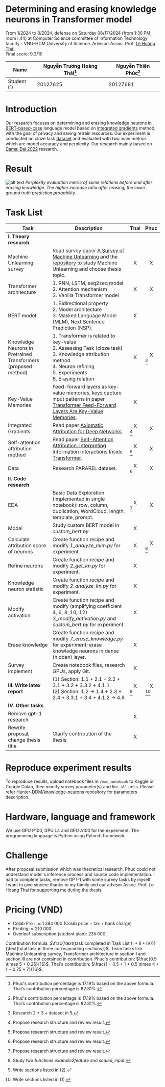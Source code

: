 # Determining and erasing knowledge neurons in Transformer model

From 1/2024 to 8/2024, defense on Saturday 08/17/2024 (from 1:30 PM, room I.44) at Computer Science committee of Information Technology faculty - VNU-HCM University of Science. Advisor: Assoc. Prof. [Lê Hoàng Thái](https://www.fit.hcmus.edu.vn/~lhthai/). \
Final score: 9.3/10

| Name   | Nguyễn Trương Hoàng Thái[^1]  | Nguyễn Thiên Phúc[^1]  |
|---|---|---|
| Student ID  | 20127625  | 20127681  |

# Introduction
Our research focuses on determining and erasing knowledge neurons in [BERT-based-case](https://doi.org/10.48550/arXiv.1810.04805) language model based on [integrated gradients](https://proceedings.mlr.press/v70/sundararajan17a.html) method, with the goal of privacy and saving retrain resources. Our experiment is conducted on cloze task [dataset](https://github.com/Thaifitus/determining_and_erasing_kns_in_transformer_thesis/blob/main/data/PARAREL/data_all_allbags.json) and evaluated with two main metrics which are model accuracy and perplexity. Our research mainly based on [Damai Dai 2022](https://doi.org/10.18653/v1/2022.acl-long.581) research.

# Result
![alt text](./img/erase_result.jpg "Perplexity evaluation metric of some relations before and after erasing knowledge. The higher increase ratio
after erasing, the lower ground truth prediction probability.")
*Perplexity evaluation metric of some relations before and after erasing knowledge. The higher increase ratio
after erasing, the lower ground truth prediction probability.*

# Task List
| Task  | Description  | Thai  | Phuc  |
|---|---|---|---|
| **I. Theory research**  |   | |   |
| Machine Unlearning survey  | Read survey paper [A Survey of Machine Unlearning](https://doi.org/10.48550/arXiv.2209.02299) and the [repository](https://github.com/tamlhp/awesome-machine-unlearning.git) to study Machine Unlearning and choose thesis topic. | <center>X</center>  | <center>X</center>  |
| Transformer architecture   | 1. RNN, LSTM, seq2seq model <br> 2. Attention mechanism <br> 3. Vanilla Transformer model | <center>X</center>  | <center>X</center>  |
| BERT model  | 1. Bidirectional property <br> 2. Model architecture <br> 3. Masked Language Model (MLM), Next Sentence Prediction (NSP).   | <center>X</center>  |   |
| Knowledge Neurons in Pretrained Transformers (proposed method)  | 1. Transformer is related to key-value <br> 2. Assessing Task (cloze task) <br> 3. Knowledge attribution method <br> 4. Neuron refining <br> 5. Experiments <br> 6. Erasing relation | <center>X</center>  | <center>X</center>[^2]  |
| Key-Value Memories  | Feed-forward layers as key-value memories, keys capture input patterns in paper [Transformer Feed-Forward Layers Are Key-Value Memories](https://doi.org/10.48550/arXiv.2012.14913).  | <center>X</center>  |   |
| Integrated Gradients  | Read paper [Axiomatic Attribution for Deep Networks](https://proceedings.mlr.press/v70/sundararajan17a.html).  | <center>X</center>[^3]  | <center>X</center>  |
| 	Self-attention attribution method | Read paper [Self-Attention Attribution: Interpreting Information Interactions Inside Transformer](https://ojs.aaai.org/index.php/AAAI/article/view/17533).  | <center>X</center>[^3]  | <center>X</center>  |
| Data  | Research PARAREL dataset.  | <center>X</center>[^3]  | <center>X</center>   |
| **II. Code research**  |   |   |   |
| EDA  | Basic Data Exploration (implemented in single notebook): row, column, duplication, WordCloud, length, template, prompt.  | <center>X</center>[^3]  | <center>X</center>  |
| Model  | Study custom BERT model in *custom_bert.py*.  | <center>X</center>  |   |
| Calculate attribution score of neurons  | Create function recipe and modify *1_analyze_mlm.py* for experiment.  | <center>X</center>  | <center>X</center>[^4]  |
| Refine neurons  | Create function recipe and modify *2_get_kn.py* for experiment.  | <center>X</center>  |   |
| Knowledge neuron statistic  | Create function recipe and modify *2_analyze_kn.py* for experiment.  | <center>X</center>  |   |
| Modify activation  | Create function recipe and modify (amplifying coefficient 4, 6, 8, 10, 12) *3_modify_activation.py* and *custom_bert.py* for experiment.  | <center>X</center>  |   |
| Erase knowledge  | Create function recipe and modify *7_erase_knowledge.py* for experiment; erase knowledge neurons in dense (hidden) layer.  | <center>X</center>  |   |
| Survey implement  | Create notebook files, research GPUs, apply Git.   | <center>X</center>  |   |
| **III. Write latex report**  | (1) Section: 1.1 + 2.1 + 2.2 + 3.1 + 3.2 + 3.3.2 + 4.1.1 <br> (2) Section: 1.2 &rarr; 1.4 + 2.3 + 2.4 + 3.3.1 + 3.4 + 4.1.2 &rarr; 4.6  | <center>X</center>[^5]  | <center>X</center>[^6]  |
| **IV. Other tasks**  |   |   |   |
| Remove gpt-1 research  |   | <center>X</center>  |   |
| Rewrite proposal, change thesis title  | Clarify contribution of the thesis.  | <center>X</center>  |   |

# Reproduce experiment results
To reproduce results, upload notebook files in `/exe_notebook` to Kaggle or Google Colab, then modify survey parameter(s) and `Run all` cells. Please refer [Hunter-DDM/knowledge-neurons](https://github.com/Hunter-DDM/knowledge-neurons/blob/main/README.md) repository for parameters description.

# Hardware, language and framework
We use GPU P100, GPU L4 and GPU A100 for the experiment. The programming language is Python using Pytorch framework.

# Challenge
After proposal submission which was theoretical research, Phuc could not understand model's inference process and source code implementation. I had to complete tasks, remove GPT-1 with some survey tasks by myself. \
I want to give sincere thanks to my family and our advisor Assoc. Prof. Le Hoang Thai for supporting me during the thesis.

# Pricing (VND)
* Colab Pro+: $\approx$ 1 384 000 (Colab price + tax + bank charge)
* Printing: $\approx$ 210 000
* Overleaf subscription (student plan): 235 000

Contribution formula: $`\frac{\text{task completed in Task List (I + II + IV)}}{\text{total task in three corresponding sections}}`$. Team tasks like Machine Unlearning survey, Transformer architecture in section I and section III are not contained in contribution. Phuc's contribution: $`\frac{0.5 \times 5 + 0.25}{16}`$, Thai's contribution: $`\frac{1 + 0.5 + 1 + 0.5 \times 4 + 1 + 0.75 + 7}{16}`$.
[^1]: Phuc's contribution percentage is 17.19% based on the above formula. Thai's contribution percentage is 82.81%.
[^2]: Research 2 + 3 + dataset in 5.
[^3]: Propose research structure and review result.
[^4]: Study two functions *example2feature* and *scaled_input*.
[^5]: Write sections listed in (2).
[^6]: Write sections listed in (1).


